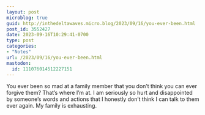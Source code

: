 ```yaml
---
layout: post
microblog: true
guid: http://inthedeltawaves.micro.blog/2023/09/16/you-ever-been.html
post_id: 3552427
date: 2023-09-16T10:29:41-0700
type: post
categories:
- "Notes"
url: /2023/09/16/you-ever-been.html
mastodon:
  id: 111076014512227151
---
```

You ever been so mad at a family member that you don’t think you can ever forgive them? That’s where I’m at. I am seriously so hurt and disappointed by someone’s words and actions that I honestly don’t think I can talk to them ever again. My family is exhausting. 
